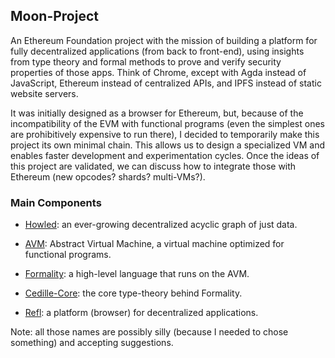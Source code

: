 ## Moon-Project

An Ethereum Foundation project with the mission of building a platform for fully decentralized applications (from back to front-end), using insights from type theory and formal methods to prove and verify security properties of those apps. Think of Chrome, except with Agda instead of JavaScript, Ethereum instead of centralized APIs, and IPFS instead of static website servers.

It was initially designed as a browser for Ethereum, but, because of the incompatibility of the EVM with functional programs (even the simplest ones are prohibitively expensive to run there), I decided to temporarily make this project its own minimal chain. This allows us to design a specialized VM and enables faster development and experimentation cycles. Once the ideas of this project are validated, we can discuss how to integrate those with Ethereum (new opcodes? shards? multi-VMs?).

### Main Components

- [Howled](): an ever-growing decentralized acyclic graph of just data. 

- [AVM](): Abstract Virtual Machine, a virtual machine optimized for functional programs.

- [Formality](): a high-level language that runs on the AVM.

- [Cedille-Core](): the core type-theory behind Formality. 

- [Refl](): a platform (browser) for decentralized applications.

Note: all those names are possibly silly (because I needed to chose something) and accepting suggestions.
